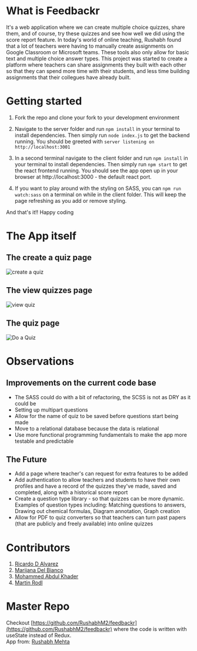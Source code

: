 # What is Feedbackr
It's a web application where we can create multiple choice quizzes, share them, and of course, try these quizzes and see how well we did using the score report feature. In today's world of online teaching, Rushabh found that a lot of teachers were having to manually create assignments on Google Classroom or Microsoft teams. These tools also only allow for basic text and multiple choice answer types. This project was started to create a platform where teachers can share assignments they built with each other so that they can spend more time with their students, and less time building assignments that their collegues have already built.

# Getting started
1. Fork the repo and clone your fork to your development environment
 
2. Navigate to the server folder and run `npm install` in your terminal to install dependencies. Then simply run `node index.js` to get the backend running. You should be greeted with `server listening on http://localhost:3001` 
 
3. In a second terminal navigate to the client folder and run `npm install` in your terminal to install dependencies. Then simply run `npm start` to get the react frontend running. You should see the app open up in your browser at http://localhost:3000 - the default react port.

4. If you want to play around with the styling on SASS, you can `npm run watch:sass` on a terminal on while in the client folder. This will keep the page refreshing as you add or remove styling.
 
And that's it!! Happy coding

# The App itself
## The create a quiz page
![create a quiz](feedbackr/public/Create_a_Quiz.png)

## The view quizzes page
![view quiz](feedbackr/public/View_Quiz1.png)

## The quiz page
![Do a Quiz](feedbackr/public/Doing_a_Quiz1.png)

# Observations
## Improvements on the current code base
* The SASS could do with a bit of refactoring, the SCSS is not as DRY as it could be
* Setting up multipart questions
* Allow for the name of quiz to be saved before questions start being made
* Move to a relational database because the data is relational
* Use more functional programming fundamentals to make the app more testable and predictable

## The Future
* Add a page where teacher's can request for extra features to be added
* Add authentication to allow teachers and students to have their own profiles and have a record of the quizzes they've made, saved and completed, along with a historical score report
* Create a question type library - so that quizzes can be more dynamic. Examples of question types including: Matching questions to answers, Drawing out chemical formulas, Diagram annotation, Graph creation
* Allow for PDF to quiz converters so that teachers can turn past papers (that are publicly and freely available) into online quizzes

# Contributors
1. [Ricardo D Alvarez](https://github.com/rikiDalvarez)  
2. [Marijana Del Bianco](https://github.com/mjdelbianco)  
3. [Mohammed Abdul Khader](https://github.com/MohammedAK1991)  
4. [Martin Rodl](https://github.com/martinrodl)  

# Master Repo
Checkout [https://github.com/RushabhM2/feedbackr](https://github.com/RushabhM2/feedbackr) where the code is written with useState instead of Redux.  
App from: [Rushabh Mehta](https://github.com/RushabhM2)
